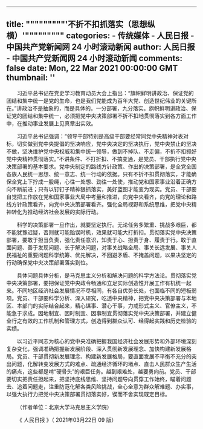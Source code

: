 
---
title: """""""""'不折不扣抓落实（思想纵横）'"""""""""
categories: 
    - 传统媒体
    - 人民日报 - 中国共产党新闻网 24 小时滚动新闻
author: 人民日报 - 中国共产党新闻网 24 小时滚动新闻
comments: false
date: Mon, 22 Mar 2021 00:00:00 GMT
thumbnail: ''
---

<div>   
<p style="text-indent: 2em;">
习近平总书记在党史学习教育动员大会上指出：“旗帜鲜明讲政治、保证党的团结和集中统一是党的生命，也是我们党能成为百年大党、创造世纪伟业的关键所在。”讲政治不是抽象的，而是具体的。一分部署，九分落实。旗帜鲜明讲政治、保证党的团结和集中统一，必须把党中央决策部署不折不扣地贯彻落实到各方面工作中，在推动事业发展上见真章出实效。</p>
<p style="text-indent: 2em;">
习近平总书记强调：“领导干部特别是高级干部要经常同党中央精神对表对标，切实做到党中央提倡的坚决响应，党中央决定的坚决执行，党中央禁止的坚决不做，坚决维护党中央权威和集中统一领导，做到不掉队、不走偏，不折不扣抓好党中央精神贯彻落实。”不讲条件、不打折扣、不搞变通，是党员、干部执行党中央决策部署的基本要求。党中央制定的路线方针政策、作出的决策部署，是全党全国各族人民统一思想、统一意志、统一行动的依据。只有不折不扣贯彻落实，才能确保全党上下拧成一股绳，心往一处想、劲往一处使，推动党和国家事业沿着正确方向不断前进；只有以钉钉子精神狠抓落实，美好蓝图才能变为现实。党员、干部要自觉把工作放在党和国家事业大局中考量和推进，向党中央看齐，向党的理论和路线方针政策看齐，向党中央决策部署看齐。强化全局视野和系统思维，把党中央精神转化为推动经济社会发展的实际行动。</p>
<p style="text-indent: 2em;">
科学的决策部署一旦作出，就要坚定执行。无论任务多繁重、挑战多艰巨，都不能犹豫迟疑，否则就可能贻误时机，效果就可能大打折扣。贯彻落实党中央决策部署，要敢于担当负责，强化责任意识，知责于心、担责于身、履责于行。敢于直面问题、善于发现问题、长于解决问题，对事关战略全局、事关长远发展、事关人民福祉的重要问题科学统筹、优先解决，不回避矛盾、不掩盖问题，以果决坚定的行动确保党中央决策部署落实到位。</p>
<p style="text-indent: 2em;">
具体问题具体分析，是马克思主义分析和解决问题的科学方法论。贯彻落实党中央决策部署，要把保证党中央政令畅通和立足实际创造性开展工作有机统一起来。不同地区经济社会发展情况不尽相同，有各自优势长处，也面临不同的短板弱项。党员、干部要科学分析、深入研究，吃透中央精神，把党中央决策部署与本地区、本部门的实际结合起来，精心谋事、潜心干事，力戒形式主义、官僚主义，不能急于求成。因地制宜、因时制宜、因事制宜贯彻落实党中央决策部署，并建立健全行之有效的工作机制和管理方式，创造得到群众认可、经得起实践和历史检验的实绩。</p>
<p style="text-indent: 2em;">
以习近平同志为核心的党中央准确把握我国经济社会发展形势和外部环境深刻复杂变化，强调准确把握新发展阶段、深入贯彻新发展理念、加快构建新发展格局。党员、干部贯彻新发展理念、构建新发展格局，要直面发展不平衡不充分的突出问题，化解转变发展方式的难点、疏通经济循环的堵点、直击人民群众生产生活的痛点，这些都是啃“硬骨头”的艰巨任务。越到艰难处，越要勇向前。党员、干部要切实把责任担起来，把坚持底线思维、坚持问题导向贯穿工作始终，瞄着问题去、追着问题走，注重防范化解各类风险挑战，全心全意为群众解难题、办实事，以强大执行力把党中央决策部署贯彻落实好，锲而不舍实现既定目标。</p>
<p style="text-indent: 2em;">
（作者单位：北京大学马克思主义学院）</p>
<p style="text-indent: 2em;">
<span id="paper_num" style="text-indent: 2em; display: block;">《 人民日报 》（ 2021年03月22日 09 版）</span></p>

                  
</div>
            